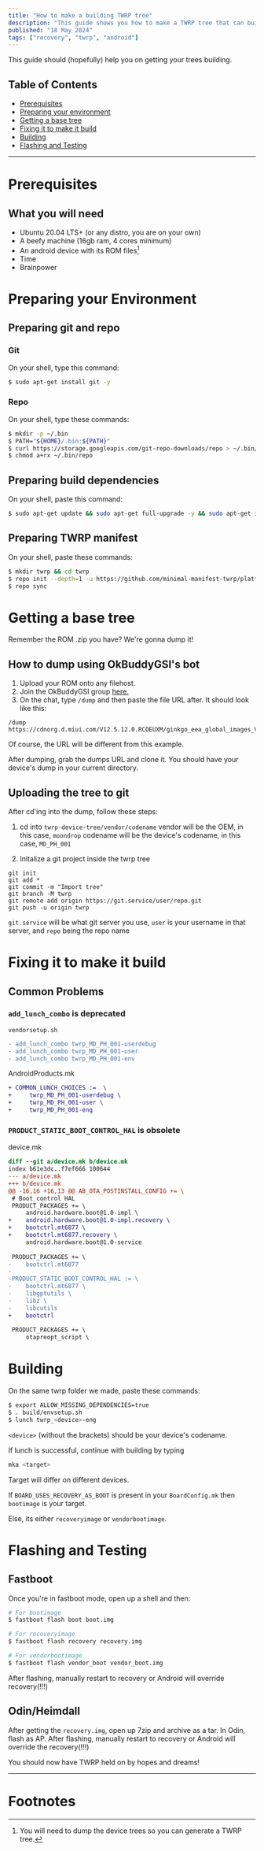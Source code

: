 ```yaml
---
title: "How to make a building TWRP tree"
description: "This guide shows you how to make a TWRP tree that can build"
published: "18 May 2024"
tags: ["recovery", "twrp", "android"]
---
```


This guide should (hopefully) help you on getting your trees building.

## <a name="top"></a> Table of Contents

- [Prerequisites](#Prerequisites)
- [Preparing your environment](#Environment)
- [Getting a base tree](#Tree1)
- [Fixing it to make it build](#TreePreparation)
- [Building](#Building)
- [Flashing and Testing](#Testing)

---

# <a name="Prerequisites"></a>Prerequisites
## What you will need
- Ubuntu 20.04 LTS+ (or any distro, you are on your own)
- A beefy machine (16gb ram, 4 cores minimum)
- An android device with its ROM files[^1]
- Time
- Brainpower

[^1]: You will need to dump the device trees so you can generate a TWRP tree.

# <a name="Environment"></a>Preparing your Environment
## Preparing git and repo

### Git
On your shell, type this command:
```bash
$ sudo apt-get install git -y
```

### Repo
On your shell, type these commands:
```bash
$ mkdir -p ~/.bin
$ PATH="${HOME}/.bin:${PATH}"
$ curl https://storage.googleapis.com/git-repo-downloads/repo > ~/.bin/repo
$ chmod a+rx ~/.bin/repo
```

## Preparing build dependencies
On your shell, paste this command:
```bash
$ sudo apt-get update && sudo apt-get full-upgrade -y && sudo apt-get install bc bison build-essential ccache curl flex g++-multilib gcc-multilib git git-lfs gnupg gperf imagemagick lib32readline-dev lib32z1-dev libelf-dev liblz4-tool libsdl1.2-dev libssl-dev libxml2 libxml2-utils lzop pngcrush rsync schedtool squashfs-tools xsltproc zip zlib1g-dev --install-recommends
```

## Preparing TWRP manifest
On your shell, paste these commands:
```bash
$ mkdir twrp && cd twrp
$ repo init --depth=1 -u https://github.com/minimal-manifest-twrp/platform_manifest_twrp_aosp.git -b twrp-12.1
$ repo sync
```

# <a name="Tree1"></a>Getting a base tree
Remember the ROM .zip you have? We're gonna dump it!

## How to dump using OkBuddyGSI's bot
1. Upload your ROM onto any filehost.
2. Join the OkBuddyGSI group [here.](https://t.me/OkBuddyGSI)
3. On the chat, type `/dump` and then paste the file URL after.
It should look like this:
```
/dump https://cdnorg.d.miui.com/V12.5.12.0.RCOEUXM/ginkgo_eea_global_images_V12.5.12.0.RCOEUXM_20221127.0000.00_11.0_eea_fdd5e37d21.tgz
```
Of course, the URL will be different from this example.

After dumping, grab the dumps URL and clone it. You should have your device's dump in your current directory.

## Uploading the tree to git
After cd'ing into the dump, follow these steps:
1. cd into `twrp-device-tree/vendor/codename`
vendor will be the OEM, in this case, `moondrop`
codename will be the device's codename, in this case, `MD_PH_001`

2. Initalize a git project inside the twrp tree
```
git init
git add *
git commit -m "Import tree"
git branch -M twrp
git remote add origin https://git.service/user/repo.git
git push -u origin twrp
```

`git.service` will be what git server you use, `user` is your username in that server, and `repo` being the repo name

# <a name="TreePreparation"></a>Fixing it to make it build
## Common Problems

### `add_lunch_combo` is deprecated
`vendorsetup.sh`
```diff
- add_lunch_combo twrp_MD_PH_001-userdebug
- add_lunch_combo twrp_MD_PH_001-user
- add_lunch_combo twrp_MD_PH_001-env
```

AndroidProducts.mk
```diff
+ COMMON_LUNCH_CHOICES :=  \
+     twrp_MD_PH_001-userdebug \
+     twrp_MD_PH_001-user \
+     twrp_MD_PH_001-eng
```

### `PRODUCT_STATIC_BOOT_CONTROL_HAL` is obsolete

device.mk
```diff
diff --git a/device.mk b/device.mk
index b61e3dc..f7ef666 100644
--- a/device.mk
+++ b/device.mk
@@ -16,16 +16,13 @@ AB_OTA_POSTINSTALL_CONFIG += \
 # Boot control HAL
 PRODUCT_PACKAGES += \
     android.hardware.boot@1.0-impl \
+    android.hardware.boot@1.0-impl.recovery \
+    bootctrl.mt6877 \
+    bootctrl.mt6877.recovery \
     android.hardware.boot@1.0-service
 
 PRODUCT_PACKAGES += \
-    bootctrl.mt6877
-
-PRODUCT_STATIC_BOOT_CONTROL_HAL := \
-    bootctrl.mt6877 \
-    libgptutils \
-    libz \
-    libcutils
+    bootctrl
 
 PRODUCT_PACKAGES += \
     otapreopt_script \
```

# <a name="Building"></a>Building
On the same twrp folder we made, paste these commands:
```bash
$ export ALLOW_MISSING_DEPENDENCIES=true
$ . build/envsetup.sh
$ lunch twrp_<device>-eng
```
`<device>` (without the brackets) should be your device's codename.

If lunch is successful, continue with building by typing
```bash
mka <target>
```
Target will differ on different devices.

If `BOARD_USES_RECOVERY_AS_BOOT` is present in your `BoardConfig.mk` then `bootimage` is your target.

Else, its either `recoveryimage` or `vendorbootimage`.

# <a name="Testing"></a>Flashing and Testing
## Fastboot
Once you're in fastboot mode, open up a shell and then:
```bash
# For bootimage
$ fastboot flash boot boot.img

# For recoveryimage
$ fastboot flash recovery recovery.img

# For vendorbootimage
$ fastboot flash vendor_boot vendor_boot.img
```

After flashing, manually restart to recovery or Android will override recovery(!!!)

## Odin/Heimdall
After getting the `recovery.img`, open up 7zip and archive as a tar.
In Odin, flash as AP. After flashing, manually restart to recovery or Android will override the recovery(!!!)




You should now have TWRP held on by hopes and dreams!

---

# Footnotes

